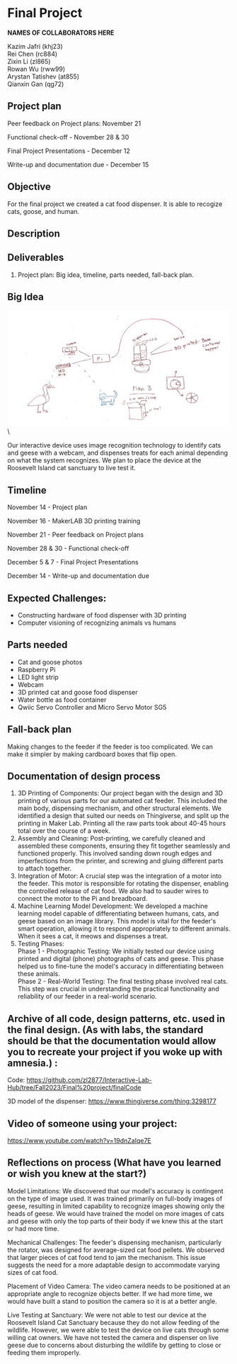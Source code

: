 
# Final Project

**NAMES OF COLLABORATORS HERE**

Kazim Jafri (khj23)\
Rei Chen (rc884)\
Zixin Li (zl865)\
Rowan Wu (rww99)\
Arystan Tatishev (at855)\
Qianxin Gan (qg72)


## Project plan

Peer feedback on Project plans: November 21

Functional check-off - November 28 & 30

Final Project Presentations - December 12

Write-up and documentation due - December 15 

## Objective
For the final project we created a cat food dispenser. It is able to recogize cats, goose, and human. 

 
## Description


## Deliverables

1. Project plan: Big idea, timeline, parts needed, fall-back plan.

## Big Idea

<img src="./img/img1.png" width="800">\

Our interactive device uses image recognition technology to identify cats and geese with a webcam, and dispenses treats for each animal depending on what the system recognizes. We plan to place the device at the Roosevelt Island cat sanctuary to live test it. 

## Timeline

November 14 - Project plan

November 16 - MakerLAB 3D printing training

November 21 - Peer feedback on Project plans

November 28 & 30 - Functional check-off

December 5 & 7 - Final Project Presentations

December 14 - Write-up and documentation due

## Expected Challenges:

- Constructing hardware of food dispenser with 3D printing
- Computer visioning of recognizing animals vs humans

## Parts needed
- Cat and goose photos
- Raspberry Pi
- LED light strip
- Webcam
- 3D printed cat and goose food dispenser
- Water bottle as food container
- Qwiic Servo Controller and Micro Servo Motor SG5


## Fall-back plan
Making changes to the feeder if the feeder is too complicated. We can make it simpler by making cardboard boxes that flip open. 

## Documentation of design process

1. 3D Printing of Components: Our project began with the design and 3D printing of various parts for our automated cat feeder. This included the main body, dispensing mechanism, and other structural elements. We identified a design that suited our needs on Thingiverse, and split up the printing in Maker Lab. Printing all the raw parts took about 40-45 hours total over the course of a week.
2. Assembly and Cleaning: Post-printing, we carefully cleaned and assembled these components, ensuring they fit together seamlessly and functioned properly. This involved sanding down rough edges and imperfections from the printer,  and screwing and gluing different parts to attach together.
3. Integration of Motor: A crucial step was the integration of a motor into the feeder. This motor is responsible for rotating the dispenser, enabling the controlled release of cat food. We also had to sauder wires to connect the motor to the Pi and breadboard.
4. Machine Learning Model Development: We developed a machine learning model capable of differentiating between humans, cats, and geese based on an image library. This model is vital for the feeder's smart operation, allowing it to respond appropriately to different animals. When it sees a cat, it meows and dispenses a treat.
5. Testing Phases:\
Phase 1 - Photographic Testing: We initially tested our device using printed and digital (phone) photographs of cats and geese. This phase helped us to fine-tune the model's accuracy in differentiating between these animals.\
Phase 2 - Real-World Testing: The final testing phase involved real cats. This step was crucial in understanding the practical functionality and reliability of our feeder in a real-world scenario.



## Archive of all code, design patterns, etc. used in the final design. (As with labs, the standard should be that the documentation would allow you to recreate your project if you woke up with amnesia.) :

Code: https://github.com/zl2877/Interactive-Lab-Hub/tree/Fall2023/Final%20project/finalCode

3D model of the dispenser: https://www.thingiverse.com/thing:3298177

   
## Video of someone using your project:

https://www.youtube.com/watch?v=19dnZaIqe7E
   
## Reflections on process (What have you learned or wish you knew at the start?)

Model Limitations: We discovered that our model's accuracy is contingent on the type of image used. It was trained primarily on full-body images of geese, resulting in limited capability to recognize images showing only the heads of geese. We would have trained the model on more images of cats and geese with only the top parts of their body if we knew this at the start or had more time. 

Mechanical Challenges: The feeder's dispensing mechanism, particularly the rotator, was designed for average-sized cat food pellets. We observed that larger pieces of cat food tend to jam the mechanism. This issue suggests the need for a more adaptable design to accommodate varying sizes of cat food.

Placement of Video Camera: The video camera needs to be positioned at an appropriate angle to recognize objects better. If we had more time, we would have built a stand to position the camera so it is at a better angle. 

Live Testing at Sanctuary: We were not able to test our device at the Roosevelt Island Cat Sanctuary because they do not allow feeding of the wildlife. However, we were able to test the device on live cats through some willing cat owners. We have not tested the camera and dispenser on live geese due to concerns about disturbing the wildlife by getting to close or feeding them improperly.

